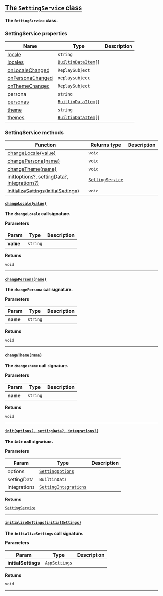 <section id="main" data-note="AUTO-GENERATED CONTENT, DO NOT EDIT DIRECTLY!">

<h2><a name="settingservice" href="https://ngx-useful.lamnhan.com/content/reference/classes/settingservice.html"><p>The <code>SettingService</code> class</p>
</a></h2>

**The `SettingService` class.**

<h3><a name="settingservice-properties"><p>SettingService properties</p>
</a></h3>

| Name                                                                                                              | Type                                                                                                                                          | Description |
| ----------------------------------------------------------------------------------------------------------------- | --------------------------------------------------------------------------------------------------------------------------------------------- | ----------- |
| [locale](https://ngx-useful.lamnhan.com/content/reference/classes/settingservice.html#locale)                     | <code>string</code>                                                                                                                           |             |
| [locales](https://ngx-useful.lamnhan.com/content/reference/classes/settingservice.html#locales)                   | <code><a href="https://ngx-useful.lamnhan.com/content/reference/interfaces/builtindataitem.html" target="_blank">BuiltinDataItem</a>[]</code> |             |
| [onLocaleChanged](https://ngx-useful.lamnhan.com/content/reference/classes/settingservice.html#onlocalechanged)   | <code>ReplaySubject<string></code>                                                                                                            |             |
| [onPersonaChanged](https://ngx-useful.lamnhan.com/content/reference/classes/settingservice.html#onpersonachanged) | <code>ReplaySubject<string></code>                                                                                                            |             |
| [onThemeChanged](https://ngx-useful.lamnhan.com/content/reference/classes/settingservice.html#onthemechanged)     | <code>ReplaySubject<string></code>                                                                                                            |             |
| [persona](https://ngx-useful.lamnhan.com/content/reference/classes/settingservice.html#persona)                   | <code>string</code>                                                                                                                           |             |
| [personas](https://ngx-useful.lamnhan.com/content/reference/classes/settingservice.html#personas)                 | <code><a href="https://ngx-useful.lamnhan.com/content/reference/interfaces/builtindataitem.html" target="_blank">BuiltinDataItem</a>[]</code> |             |
| [theme](https://ngx-useful.lamnhan.com/content/reference/classes/settingservice.html#theme)                       | <code>string</code>                                                                                                                           |             |
| [themes](https://ngx-useful.lamnhan.com/content/reference/classes/settingservice.html#themes)                     | <code><a href="https://ngx-useful.lamnhan.com/content/reference/interfaces/builtindataitem.html" target="_blank">BuiltinDataItem</a>[]</code> |             |

<h3><a name="settingservice-methods"><p>SettingService methods</p>
</a></h3>

| Function                                                                    | Returns type                                                                                                                           | Description |
| --------------------------------------------------------------------------- | -------------------------------------------------------------------------------------------------------------------------------------- | ----------- |
| [changeLocale(value)](#settingservice-changelocale-0)                       | <code>void</code>                                                                                                                      |             |
| [changePersona(name)](#settingservice-changepersona-0)                      | <code>void</code>                                                                                                                      |             |
| [changeTheme(name)](#settingservice-changetheme-0)                          | <code>void</code>                                                                                                                      |             |
| [init(options?, settingData?, integrations?)](#settingservice-init-0)       | <code><a href="https://ngx-useful.lamnhan.com/content/reference/classes/settingservice.html" target="_blank">SettingService</a></code> |             |
| [initializeSettings(initialSettings)](#settingservice-initializesettings-0) | <code>void</code>                                                                                                                      |             |

<h4><a name="settingservice-changelocale-0" href="https://ngx-useful.lamnhan.com/content/reference/classes/settingservice.html#changelocale"><p><code>changeLocale(value)</code></p>
</a></h4>

**The `changeLocale` call signature.**

**Parameters**

| Param     | Type                | Description |
| --------- | ------------------- | ----------- |
| **value** | <code>string</code> |             |

**Returns**

<code>void</code>

---

<h4><a name="settingservice-changepersona-0" href="https://ngx-useful.lamnhan.com/content/reference/classes/settingservice.html#changepersona"><p><code>changePersona(name)</code></p>
</a></h4>

**The `changePersona` call signature.**

**Parameters**

| Param    | Type                | Description |
| -------- | ------------------- | ----------- |
| **name** | <code>string</code> |             |

**Returns**

<code>void</code>

---

<h4><a name="settingservice-changetheme-0" href="https://ngx-useful.lamnhan.com/content/reference/classes/settingservice.html#changetheme"><p><code>changeTheme(name)</code></p>
</a></h4>

**The `changeTheme` call signature.**

**Parameters**

| Param    | Type                | Description |
| -------- | ------------------- | ----------- |
| **name** | <code>string</code> |             |

**Returns**

<code>void</code>

---

<h4><a name="settingservice-init-0" href="https://ngx-useful.lamnhan.com/content/reference/classes/settingservice.html#init"><p><code>init(options?, settingData?, integrations?)</code></p>
</a></h4>

**The `init` call signature.**

**Parameters**

| Param        | Type                                                                                                                                                | Description |
| ------------ | --------------------------------------------------------------------------------------------------------------------------------------------------- | ----------- |
| options      | <code><a href="https://ngx-useful.lamnhan.com/content/reference/interfaces/settingoptions.html" target="_blank">SettingOptions</a></code>           |             |
| settingData  | <code><a href="https://ngx-useful.lamnhan.com/content/reference/interfaces/builtindata.html" target="_blank">BuiltinData</a></code>                 |             |
| integrations | <code><a href="https://ngx-useful.lamnhan.com/content/reference/interfaces/settingintegrations.html" target="_blank">SettingIntegrations</a></code> |             |

**Returns**

<code><a href="https://ngx-useful.lamnhan.com/content/reference/classes/settingservice.html" target="_blank">SettingService</a></code>

---

<h4><a name="settingservice-initializesettings-0" href="https://ngx-useful.lamnhan.com/content/reference/classes/settingservice.html#initializesettings"><p><code>initializeSettings(initialSettings)</code></p>
</a></h4>

**The `initializeSettings` call signature.**

**Parameters**

| Param               | Type                                                                                                                                | Description |
| ------------------- | ----------------------------------------------------------------------------------------------------------------------------------- | ----------- |
| **initialSettings** | <code><a href="https://ngx-useful.lamnhan.com/content/reference/interfaces/appsettings.html" target="_blank">AppSettings</a></code> |             |

**Returns**

<code>void</code>

---

</section>
